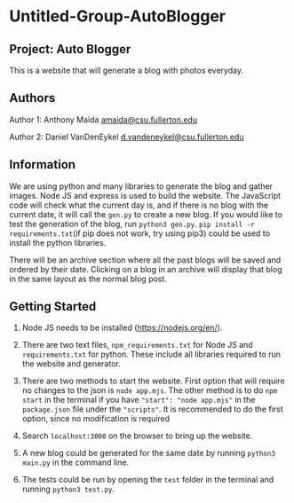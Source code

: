 # Untitled-Group-AutoBlogger
## Project: Auto Blogger
This is a website that will generate a blog with photos everyday.

## Authors
Author 1:
Anthony Maida
amaida@csu.fullerton.edu

Author 2:
Daniel VanDenEykel
d.vandeneykel@csu.fullerton.edu

## Information
We are using python and many libraries to generate the blog and gather images. Node JS and express is used to build the website. The JavaScript code will check what the current day is, and if there is no blog with the current date, it will call the `gen.py` to create a new blog. If you would like to test the generation of the blog, run `python3 gen.py`. `pip install -r requirements.txt`(if pip does not work, try using pip3) could be used to install the python libraries.

There will be an archive section where all the past blogs will be saved and ordered by their date. Clicking on a blog in an archive will display that blog in the same layout as the normal blog post.

## Getting Started
1. Node JS needs to be installed (https://nodejs.org/en/).

2. There are two text files, `npm_requirements.txt` for Node JS and `requirements.txt` for python. These include all libraries required to run the website and generator.

3. There are two methods to start the website. First option that will require no changes to the json is `node app.mjs`. The other method is to do `npm start` in the terminal if you have `"start": "node app.mjs"` in the `package.json` file under the `"scripts"`. It is recommended to do the first option, since no modification is required

4. Search `localhost:3000` on the browser to bring up the website.

5. A new blog could be generated for the same date by running `python3 main.py` in the command line.

6. The tests could be run by opening the `test` folder in the terminal and running `python3 test.py`.
